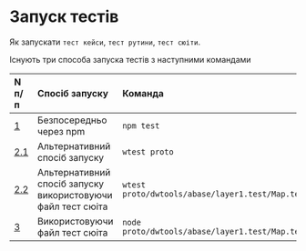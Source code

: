 # Запуск тестів

Як запускати <code>тест кейси</code>, <code>тест рутини</code>, <code>тест сюіти</code>. 


Існують три способа запуска тестів з наступними командами

|N п/п      | Спосіб запуску                                              | Команда                                              |
|:----------|:------------------------------------------------------------|:-----------------------------------------------------|
|[1](#1)    | Безпосередньо через npm                                     | `npm test`                                           |
|[2.1](#2.1)| Альтернативний спосіб запуску                               | `wtest proto`                                      |
|[2.2](#2.2)| Альтернативний спосіб запуску використовуючи файл тест сюіта| `wtest proto/dwtools/abase/layer1.test/Map.test.s` |
|[3](#3)    | Використовуючи файл тест сюіта                              | `node proto/dwtools/abase/layer1.test/Map.test.s`  | 